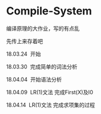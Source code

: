 # Compile-System

编译原理的大作业，写的有点乱

先传上来存着吧

18.03.24  开始

18.03.30  完成简单的词法分析

18.04.04  开始语法分析

18.04.09  LR(1)文法 完成First(X)及I0

18.04.14  LR(1)文法 完成求项集的过程
